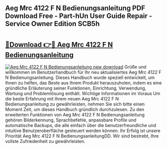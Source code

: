 ## Aeg Mrc 4122 F N Bedienungsanleitung PDF Download Free - Part-hUn User Guide Repair - Service Owner Edition SCB5h

# <h2><a href="http://df08vh.blite.top/?on=Aeg+Mrc+4122+F+N+Bedienungsanleitung">🔗Download 👉🔴 Aeg Mrc 4122 F N Bedienungsanleitung</a></h2>

[![Aeg Mrc 4122 F N Bedienungsanleitung new download](https://i.imgur.com/lujVjoI.png)](http://df08vh.blite.top/?on=Aeg+Mrc+4122+F+N+Bedienungsanleitung)
Grüße und willkommen im Benutzerhandbuch für Ihr neu aktualisiertes Aeg Mrc 4122 F N Bedienungsanleitung. Dieses Handbuch wurde speziell entwickelt, um Ihnen zu helfen, das Beste aus Ihrem Produkt herauszuholen, indem es eine gründliche Erläuterung seiner Funktionen, Einrichtung, Verwendung, Wartung und Problemlösung enthält. Wichtige Informationen im Voraus Um die beste Erfahrung mit Ihrem neuen Aeg Mrc 4122 F N Bedienungsanleitung zu gewährleisten, nehmen Sie sich bitte einen Moment Zeit, um dieses Handbuch gründlich durchzulesen. Zu den erweiterten Funktionen von Aeg Mrc 4122 F N Bedienungsanleitung gehören Bilderkennung, Sprachbefehle, anpassbare Profile und automatische Backups, die alle einfach über die benutzerfreundliche und intuitive Benutzeroberfläche gesteuert werden können. Ihr Erfolg ist unsere Priorität Aeg Mrc 4122 F N BedienungsanleitungDD. Wir sind bestrebt, Ihre vollste Zufriedenheit zu gewährleisten.
